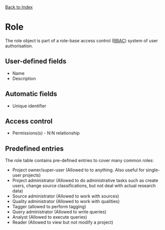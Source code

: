 [Back to Index](index.md)

# Role

The role object is part of a role-base access control ([RBAC](https://en.wikipedia.org/wiki/Role-based_access_control)) system of user authorisation.

## User-defined fields

- Name
- Description

## Automatic fields

- Unique identifier

## Access control

- Permissions(s) - N:N relationship

## Predefined entries

The role table contains pre-defined entries to cover many common roles:

- Project owner/super-user (Allowed to to anything. Also useful for single-user projects)
- Project administrator (Allowed to do administrative tasks such as create users, change source classifications, but not deal with actual research data)
- Source administrator (Allowed to work with sources)
- Quality administrator (Allowed to work with qualities)
- Tagger (allowed to perform tagging)
- Query administrator (Allowed to write queries)
- Analyst (Allowed to execute queries)
- Reader (Allowed to view but not modify a project)